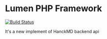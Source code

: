 # Lumen PHP Framework

[![Build Status](https://api.travis-ci.org/unisharp/hackmd-api.svg)](https://travis-ci.org/unisharp/hackmd-api)

It's a new implement of HanckMD backend api 
